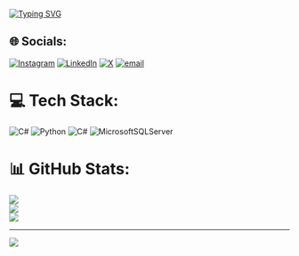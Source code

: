[![Typing SVG](https://readme-typing-svg.demolab.com?font=Righteous&weight=200&size=30&pause=1000&color=3493EE&center=true&vCenter=true&width=435&lines=Hello!%F0%9F%91%A8%F0%9F%8F%BB%E2%80%8D%F0%9F%92%BB;I+am+Iskender+Aras+Ocak)](https://git.io/typing-svg)
## 🌐 Socials:
[![Instagram](https://img.shields.io/badge/Instagram-%23E4405F.svg?logo=Instagram&logoColor=white)](https://instagram.com/arasocakk) [![LinkedIn](https://img.shields.io/badge/LinkedIn-%230077B5.svg?logo=linkedin&logoColor=white)](https://linkedin.com/in/iskender-aras-ocak-760647253) [![X](https://img.shields.io/badge/X-black.svg?logo=X&logoColor=white)](https://x.com/arasocakk) [![email](https://img.shields.io/badge/Email-D14836?logo=gmail&logoColor=white)](mailto:iskenderarasocak@gmail.com) 

# 💻 Tech Stack:
![C#](https://img.shields.io/badge/c%23-%23239120.svg?style=for-the-badge&logo=csharp&logoColor=white) ![Python](https://img.shields.io/badge/python-3670A0?style=for-the-badge&logo=python&logoColor=ffdd54) ![C#](https://img.shields.io/badge/c%23-%23239120.svg?style=for-the-badge&logo=csharp&logoColor=white) ![MicrosoftSQLServer](https://img.shields.io/badge/Microsoft%20SQL%20Server-CC2927?style=for-the-badge&logo=microsoft%20sql%20server&logoColor=white)
# 📊 GitHub Stats:
![](https://github-readme-stats.vercel.app/api?username=arasocakk&theme=blue-green&hide_border=true&include_all_commits=false&count_private=false)<br/>
![](https://nirzak-streak-stats.vercel.app/?user=arasocakk&theme=blue-green&hide_border=true)<br/>
![](https://github-readme-stats.vercel.app/api/top-langs/?username=arasocakk&theme=blue-green&hide_border=true&include_all_commits=false&count_private=false&layout=compact)

---
[![](https://visitcount.itsvg.in/api?id=arasocakk&icon=0&color=3)](https://visitcount.itsvg.in)

<!-- Proudly created with GPRM ( https://gprm.itsvg.in ) -->
